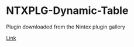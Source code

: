 # NTXPLG-Dynamic-Table

Plugin downloaded from the Nintex plugin gallery

[Link](https://gallery.nintex.com/t/Dynamic-Table)
